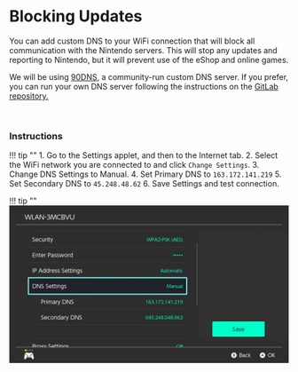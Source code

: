 # Blocking Updates

You can add custom DNS to your WiFi connection that will block all communication with the Nintendo servers. This will stop any updates and reporting to Nintendo, but it will prevent use of the eShop and online games.

We will be using [90DNS](https://gitlab.com/ao/90dns), a community-run custom DNS server. If you prefer, you can run your own DNS server following the instructions on the [GitLab repository.](https://gitlab.com/ao/90dns/blob/master/SELFHOST.md)

&nbsp;

### Instructions

!!! tip ""
    1. Go to the Settings applet, and then to the Internet tab.
    2. Select the WiFi network you are connected to and click `Change Settings`.
    3. Change DNS Settings to Manual.
    4. Set Primary DNS to `163.172.141.219`
    5. Set Secondary DNS to `45.248.48.62`
    6. Save Settings and test connection.
   
!!! tip ""
    ![Visual for System Settings serial location](../extras/img/blocking_updates.jpg)